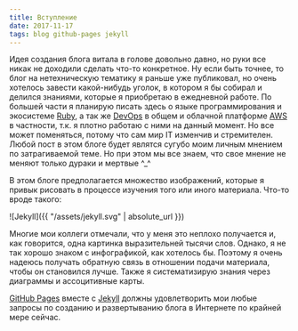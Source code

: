 ```yaml
---
title: Вступление
date: 2017-11-17
tags: blog github-pages jekyll
---
```


Идея создания блога витала в голове довольно давно, но руки все никак не доходили сделать что-то конкретное. Ну если быть точнее, то блог на нетехническую тематику я раньше уже публиковал, но очень хотелось завести какой-нибудь уголок, в котором я бы собирал и делился знаниями, которые я приобретаю в ежедневной работе. По большей части я планирую писать здесь о языке программирования и экосистеме [Ruby](https://www.ruby-lang.org), a так же [DevOps](https://ru.wikipedia.org/wiki/DevOps) в общем и облачной платформе [AWS](https://aws.amazon.com) в частности, т.к. я плотно работаю с ними на данный момент. Но все может поменяться, потому что сам мир IT изменчив и стремителен. Любой пост в этом блоге будет являтся сугубо моим личным мнением по затрагиваемой теме. Но при этом мы все знаем, что свое мнение не меняют только дураки и мертвые ^_^

В этом блоге предполагается множество изображений, которые я привык рисовать в процессе изучения того или иного материала. Что-то вроде такого:

![Jekyll]({{ "/assets/jekyll.svg" | absolute_url }})

 Многие мои коллеги отмечали, что у меня это неплохо получается и, как говорится, одна картинка выразительней тысячи слов. Однако, я не так хорошо знаком с инфографикой, как хотелось бы. Поэтому я очень надеюсь получать обратную связь в отношении подачи материала, чтобы он становился лучше. Также я систематизирую знания через диаграммы и ассоцитивные карты.

[GitHub Pages](https://pages.github.com/) вместе с [Jekyll](https://jekyllrb.com) должны удовлетворить мои любые запросы по созданию и развертыванию блога в Интернете по крайней мере сейчас.
